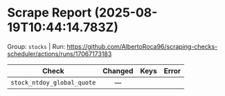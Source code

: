 # Scrape Report (2025-08-19T10:44:14.783Z)

Group: `stocks`  |  Run: https://github.com/AlbertoRoca96/scraping-checks-scheduler/actions/runs/17067173183

| Check | Changed | Keys | Error |
|---|:---:|:--|:--|
| `stock_ntdoy_global_quote` | — |  |  |
